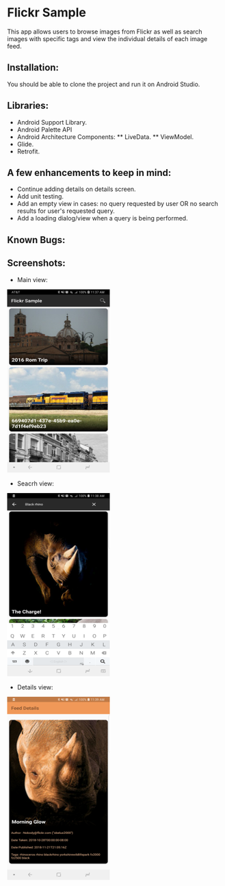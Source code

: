 # Flickr Sample
This app allows users to browse images from Flickr as well as search images with specific tags and view the individual details of each image feed.

## Installation:
You should be able to clone the project and run it on Android Studio.

## Libraries:
* Android Support Library.
* Android Palette API
* Android Architecture Components:
** LiveData.
** ViewModel.
* Glide.
* Retrofit.

## A few enhancements to keep in mind:
* Continue adding details on details screen.
* Add unit testing.
* Add an empty view in cases: no query requested by user OR no search results for user's requested query.
* Add a loading dialog/view when a query is being performed.

## Known Bugs:

## Screenshots:
* Main view:
<img src="main_view.png" width="240" height="428"/>


* Seacrh view:
<img src="search_view.png" width="240" height="428"/>


* Details view:
<img src="details_view.png" width="240" height="428"/>
